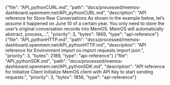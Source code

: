 {"file": "API_pythonCURL.md", "path": "docs/processed/memos-dashboard.openmem.net/API_pythonCURL.md", "description": "API reference for Store Raw Conversations As shown in the example below, let’s assume it happened on June 10 of a certain year. You only need to store the user’s original conversation records into MemOS. MemOS will automatically abstract, process,...", "priority": 3, "bytes": 1869, "type": "api-reference"}
{"file": "API_pythonHTTP.md", "path": "docs/processed/memos-dashboard.openmem.net/API_pythonHTTP.md", "description": "API reference for Environment import os import requests import json.", "priority": 3, "bytes": 2189, "type": "api-reference"}
{"file": "API_pythonSDK.md", "path": "docs/processed/memos-dashboard.openmem.net/API_pythonSDK.md", "description": "API reference for  Initialize Client Initialize MemOS client with API Key to start sending requests.", "priority": 3, "bytes": 1856, "type": "api-reference"}

